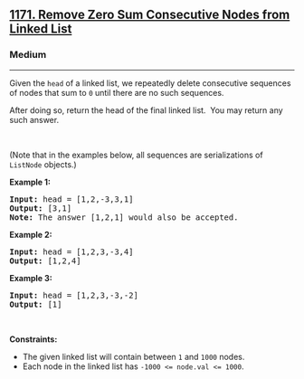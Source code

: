 <h2><a href="https://leetcode.com/problems/remove-zero-sum-consecutive-nodes-from-linked-list/">1171. Remove Zero Sum Consecutive Nodes from Linked List</a></h2><h3>Medium</h3><hr><div style="user-select: auto;"><p style="user-select: auto;">Given the <code style="user-select: auto;">head</code> of a linked list, we repeatedly delete consecutive sequences of nodes that sum to <code style="user-select: auto;">0</code> until there are no such sequences.</p>

<p style="user-select: auto;">After doing so, return the head of the final linked list.&nbsp; You may return any such answer.</p>

<p style="user-select: auto;">&nbsp;</p>
<p style="user-select: auto;">(Note that in the examples below, all sequences are serializations of <code style="user-select: auto;">ListNode</code> objects.)</p>

<p style="user-select: auto;"><strong style="user-select: auto;">Example 1:</strong></p>

<pre style="user-select: auto;"><strong style="user-select: auto;">Input:</strong> head = [1,2,-3,3,1]
<strong style="user-select: auto;">Output:</strong> [3,1]
<strong style="user-select: auto;">Note:</strong> The answer [1,2,1] would also be accepted.
</pre>

<p style="user-select: auto;"><strong style="user-select: auto;">Example 2:</strong></p>

<pre style="user-select: auto;"><strong style="user-select: auto;">Input:</strong> head = [1,2,3,-3,4]
<strong style="user-select: auto;">Output:</strong> [1,2,4]
</pre>

<p style="user-select: auto;"><strong style="user-select: auto;">Example 3:</strong></p>

<pre style="user-select: auto;"><strong style="user-select: auto;">Input:</strong> head = [1,2,3,-3,-2]
<strong style="user-select: auto;">Output:</strong> [1]
</pre>

<p style="user-select: auto;">&nbsp;</p>
<p style="user-select: auto;"><strong style="user-select: auto;">Constraints:</strong></p>

<ul style="user-select: auto;">
	<li style="user-select: auto;">The given linked list will contain between <code style="user-select: auto;">1</code> and <code style="user-select: auto;">1000</code> nodes.</li>
	<li style="user-select: auto;">Each node in the linked list has <code style="user-select: auto;">-1000 &lt;= node.val &lt;= 1000</code>.</li>
</ul>
</div>